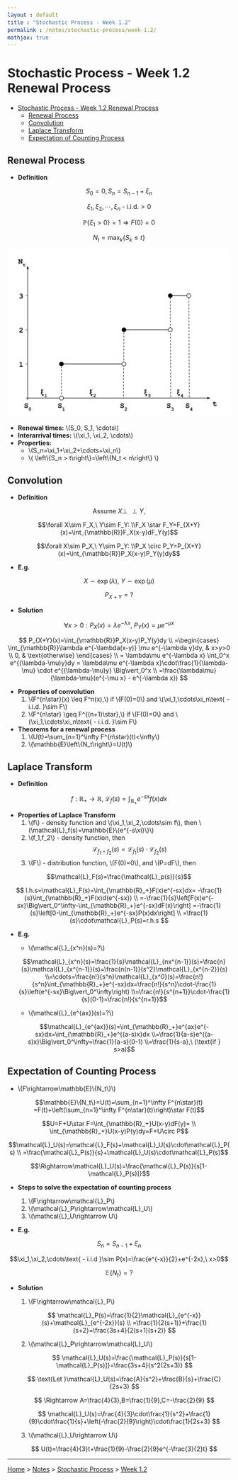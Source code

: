 ```yaml
---
layout : default
title : "Stochastic Process - Week 1.2"
permalink : /notes/stochastic-process/week-1.2/
mathjax: true
---
```


<script src="https://cdnjs.cloudflare.com/ajax/libs/mathjax/2.7.6/MathJax.js?config=TeX-MML-AM_CHTML" async="" type="text/javascript"> </script>

# Stochastic Process - Week 1.2 Renewal Process

- [Stochastic Process - Week 1.2 Renewal Process](#stochastic-process---week-12-renewal-process)
  - [Renewal Process](#renewal-process)
  - [Convolution](#convolution)
  - [Laplace Transform](#laplace-transform)
  - [Expectation of Counting Process](#expectation-of-counting-process)

## Renewal Process

- **Definition**

$$S_0=0,S_n=S_{n-1}+\xi_n$$

$$\xi_1,\xi_2,\cdots,\xi_n\text{ - i.i.d.} > 0$$

$$\mathbb{P}\left\{\xi_1 > 0\right\}=1\Rightarrow F(0)=0$$

$$N_t=\max_k\left\{S_k\leq t\right\}$$

![Renewal Process](./renewal_process.svg)

- **Renewal times:** \\(S_0, S_1, \cdots\\)
- **Interarrival times:** \\(\xi_1, \xi_2, \cdots\\)
- **Properties:**
  - \\(S_n=\xi_1+\xi_2+\cdots+\xi_n\\)
  - \\( \left\\{S_n > t\right\\}=\left\\{N_t < n\right\\} \\)

## Convolution

- **Definition**

$$\text{Assume }X\perp\!\!\!\!\perp Y,$$

$$\forall X\sim F_X,\ Y\sim F_Y: \\F_X \star F_Y=F_{X+Y}(x)=\int_{\mathbb{R}}F_X(x-y)dF_Y(y)$$

$$\forall X\sim P_X,\ Y\sim P_Y: \\P_X \circ P_Y=P_{X+Y}(x)=\int_{\mathbb{R}}P_X(x-y)P_Y(y)dy$$

- **E.g.**

$$X\sim\exp(\lambda),\ Y\sim\exp(\mu)$$

$$P_{X+Y} = ?$$

- **Solution**

$$\forall x>0: P_X(x)=\lambda e^{-\lambda x},\ P_Y(x)=\mu e^{-\mu x}$$

$$
P_{X+Y}(x)=\int_{\mathbb{R}}P_X(x-y)P_Y(y)dy \\
=\begin{cases}
\int_{\mathbb{R}}\lambda e^{-\lambda(x-y)} \mu e^{-\lambda y}dy, & x>y>0 \\
0, & \text{otherwise}
\end{cases} \\
= \lambda\mu e^{-\lambda x} \int_0^x e^{(\lambda-\mu)y}dy = \lambda\mu e^{-\lambda x}\cdot\frac{1}{\lambda-\mu} \cdot e^{(\lambda-\mu)y} \Big\vert_0^x \\
=\frac{\lambda\mu}{\lambda-\mu}(e^{-\mu x} - e^{-\lambda x})
$$

- **Properties of convolution**
  1. \\(F^{n\star}(x) \leq F^n(x),\\) if \\(F(0)=0\\) and \\(\xi_1,\cdots\xi_n\text{ - i.i.d. }\sim F\\)
  2. \\(F^{n\star} \geq F^{(n+1)\star},\\) if \\(F(0)=0\\) and \\(\xi_1,\cdots\xi_n\text{ - i.i.d. }\sim F\\)
- **Theorems for a renewal process**
  1. \\(U(t)=\sum_{n=1}^\infty F^{n\star}(t)<\infty\\)
  2. \\(\mathbb{E}\left\\{N_t\right\\}=U(t)\\)

## Laplace Transform

- **Definition**

$$f:\mathbb{R}_+\rightarrow\mathbb{R},\ \mathcal{L}_f(s)=\int_{\mathbb{R}_+}e^{-sx}f(x)dx$$

- **Properties of Laplace Transform**
  1. \\(f\\) - density function and \\(\xi_1,\xi_2,\cdots\sim f\\), then \\(\mathcal{L}_f(s)=\mathbb{E}\\{e^{-s\xi}\\}\\)
  2. \\(f_1,f_2\\) - density function, then 
   $$\mathcal{L}_{f_1\circ{f_2}}(s) = \mathcal{L}_{f_1}(s)\cdot\mathcal{L}_{f_2}(s)$$
  3. \\(F\\) - distribution function, \\(F(0)=0\\), and \\(P=dF\\), then

$$\mathcal{L}_F(s)=\frac{\mathcal{L}_p(s)}{s}$$

$$
l.h.s=\mathcal{L}_F(s)=\int_{\mathbb{R}_+}F(x)e^{-sx}dx=
-\frac{1}{s}\int_{\mathbb{R}_+}F(x)d(e^{-sx}) \\
=-\frac{1}{s}\left[F(x)e^{-sx}\Big\vert_0^\infty-\int_{\mathbb{R}_+}e^{-sx}dF(x)\right]
=-\frac{1}{s}\left[0-\int_{\mathbb{R}_+}e^{-sx}P(x)dx\right] \\
=\frac{1}{s}\cdot\mathcal{L}_P(s)=r.h.s
$$

- **E.g.**

  - \\(\mathcal{L}_{x^n}(s)=?\\)

  $$\mathcal{L}_{x^n}(s)=\frac{1}{s}\mathcal{L}_{nx^{n-1}}(s)=\frac{n}{s}\mathcal{L}_{x^{n-1}}(s)=\frac{n(n-1)}{s^2}\mathcal{L}_{x^{n-2}}(s) \\=\cdots=\frac{n!}{s^n}\mathcal{L}_{x^0}(s)=\frac{n!}{s^n}\int_{\mathbb{R}_+}e^{-sx}dx=\frac{n!}{s^n}\cdot-\frac{1}{s}\left(e^{-sx}\Big\vert_0^\infty\right) \\=\frac{n!}{s^{n+1}}\cdot-\frac{1}{s}(0-1)=\frac{n!}{s^{n+1}}$$

  - \\(\mathcal{L}_{e^{ax}}(s)=?\\)

  $$\mathcal{L}_{e^{ax}}(s)=\int_{\mathbb{R}_+}e^{ax}e^{-sx}dx=\int_{\mathbb{R}_+}e^{(a-s)x}dx \\=\frac{1}{a-s}e^{(a-s)x}\Big\vert_0^\infty=\frac{1}{a-s}(0-1) \\=\frac{1}{s-a},\ (\text{if } s>a)$$

## Expectation of Counting Process

- \\(F\rightarrow\mathbb{E}\\{N_t\\}\\)

$$\mathbb{E}\{N_t\}=U(t)=\sum_{n=1}^\infty F^{n\star}(t)
=F(t)+\left(\sum_{n=1}^\infty F^{n\star}(t)\right)\star F(t)$$

$$U=F+U\star F=\int_{\mathbb{R}_+}U(x-y)dF(y)= \\
\int_{\mathbb{R}_+}U(x-y)P(y)dy=F+U\circ P$$

$$\mathcal{L}_U(s)=\mathcal{L}_F(s)+\mathcal{L}_U(s)\cdot\mathcal{L}_P(s) \\
=\frac{\mathcal{L}_P(s)}{s}+\mathcal{L}_U(s)\cdot\mathcal{L}_P(s)$$

$$\Rightarrow\mathcal{L}_U(s)=\frac{\mathcal{L}_P(s)}{s[1-\mathcal{L}_P(s)]}$$

- **Steps to solve the expectation of counting process**
  1. \\(F\rightarrow\mathcal{L}_P\\)
  2. \\(\mathcal{L}_P\rightarrow\mathcal{L}_U\\)
  3. \\(\mathcal{L}_U\rightarrow U\\)

- **E.g.**

$$S_n=S_{n-1}+\xi_n$$

$$\xi_1,\xi_2,\cdots\text{ - i.i.d }\sim P(x)=\frac{e^{-x}}{2}+e^{-2x},\ x>0$$

$$\mathbb{E}\{N_t\}=?$$

- **Solution**
  1. \\(F\rightarrow\mathcal{L}_P\\)

  $$
  \mathcal{L}_P(s)=\frac{1}{2}\mathcal{L}_{e^{-x}}(s)+\mathcal{L}_{e^{-2x}}(s) \\
  =\frac{1}{2(s+1)}+\frac{1}{s+2}=\frac{3s+4}{2(s+1)(s+2)}
  $$

  2. \\(\mathcal{L}_P\rightarrow\mathcal{L}_U\\)

  $$
  \mathcal{L}_U(s)=\frac{\mathcal{L}_P(s)}{s[1-\mathcal{L}_P(s)]}=\frac{3s+4}{s^2(2s+3)}
  $$

  $$
  \text{Let }\mathcal{L}_U(s)=\frac{A}{s^2}+\frac{B}{s}+\frac{C}{2s+3}
  $$

  $$
  \Rightarrow A=\frac{4}{3},B=\frac{1}{9},C=-\frac{2}{9}
  $$

  $$
  \mathcal{L}_U(s)=\frac{4}{3}\cdot\frac{1}{s^2}+\frac{1}{9}\cdot\frac{1}{s}+\left(-\frac{2}{9}\right)\cdot\frac{1}{2s+3}
  $$

  3. \\(\mathcal{L}_U\rightarrow U\\)

  $$
  U(t)=\frac{4}{3}t+\frac{1}{9}-\frac{2}{9}e^{-\frac{3}{2}t}
  $$

---

[Home](/) > [Notes](/notes/) > [Stochastic Process](/notes/stochastic-process/) > [Week 1.2](/notes/stochastic-process/week-1.2/)